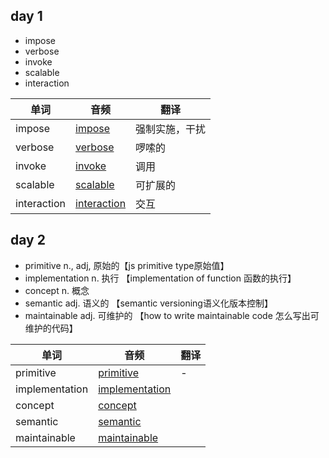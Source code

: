 ## day 1

- impose 
- verbose
- invoke
- scalable
- interaction



| 单词        | 音频                                                         | 翻译           |
| ----------- | ------------------------------------------------------------ | -------------- |
| impose      | [impose](https://dict.youdao.com/dictvoice?audio=impose&type=1) | 强制实施，干扰 |
| verbose     | [verbose](https://dict.youdao.com/dictvoice?audio=verbose&type=1) | 啰嗦的         |
| invoke      | [invoke](https://dict.youdao.com/dictvoice?audio=invoke&type=1) | 调用           |
| scalable    | [scalable](https://dict.youdao.com/dictvoice?audio=scalable&type=1) | 可扩展的       |
| interaction | [interaction](https://dict.youdao.com/dictvoice?audio=interaction&type=1) | 交互           |



## day 2

- primitive n., adj, 原始的【js primitive type原始值】
- implementation n. 执行 【implementation of function 函数的执行】
- concept n. 概念
- semantic adj. 语义的 【semantic versioning语义化版本控制】
- maintainable adj. 可维护的 【how to write maintainable code 怎么写出可维护的代码】



| 单词           | 音频                                                         | 翻译 |
| -------------- | ------------------------------------------------------------ | ---- |
| primitive      | [primitive](https://dict.youdao.com/dictvoice?audio=primitive&type=1) | -    |
| implementation | [implementation](https://dict.youdao.com/dictvoice?audio=implementation&type=1) |      |
| concept        | [concept](https://dict.youdao.com/dictvoice?audio=concept&type=1) |      |
| semantic       | [semantic](https://dict.youdao.com/dictvoice?audio=semantic&type=1) |      |
| maintainable   | [maintainable](https://dict.youdao.com/dictvoice?audio=maintainable&type=1) |      |





